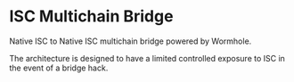 # ISC Multichain Bridge

Native ISC to Native ISC multichain bridge powered by Wormhole.

The architecture is designed to have a limited controlled exposure to ISC in the event of a bridge hack.
